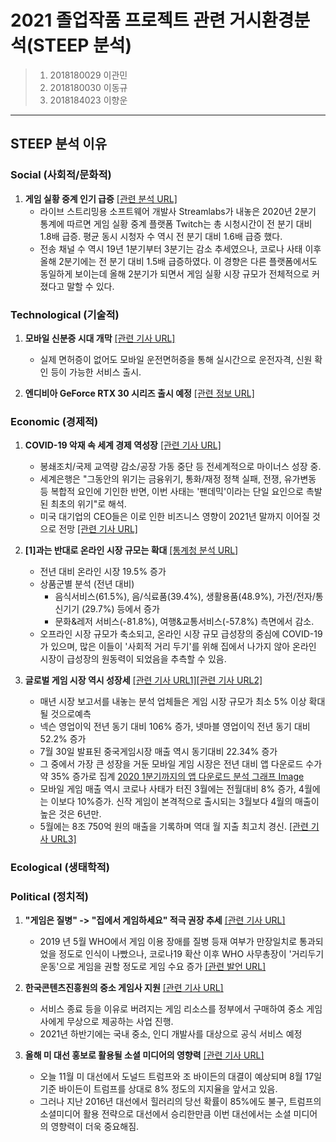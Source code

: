 ﻿# 2021 졸업작품 프로젝트 관련 거시환경분석(STEEP 분석) 
>1. 2018180029 이관민  
>2. 2018180030 이동규
>3.  2018184023 이향운
---
## STEEP 분석 이유
> 

### Social (사회적/문화적)
1. **게임 실황 중계 인기 급증** [[관련 분석 URL]](https://blog.streamlabs.com/streamlabs-stream-hatchet-q2-2020-live-streaming-industry-report-44298e0d15bc)
	- 라이브 스트리밍용 소프트웨어 개발사 Streamlabs가 내놓은 2020년 2분기 통계에 따르면 게임 실황 중계 플랫폼 Twitch는 총 시청시간이 전 분기 대비 1.8배 급증. 평균 동시 시청자 수 역시 전 분기 대비 1.6배 급증 했다.
	- 전송 채널 수 역시 19년 1분기부터 3분기는 감소 추세였으나, 코로나 사태 이후 올해 2분기에는 전 분기 대비 1.5배 급증하였다. 이 경향은 다른 플랫폼에서도 동일하게 보이는데 올해 2분기가 되면서 게임 실황 시장 규모가 전체적으로 커졌다고 말할 수 있다.
### Technological (기술적)
1. **모바일 신분증 시대 개막** [[관련 기사 URL]](https://www.ajunews.com/view/20200912090806047)
	- 실제 면허증이 없어도 모바일 운전면허증을 통해 실시간으로 운전자격, 신원 확인 등이 가능한 서비스 출시.

2. **엔디비아 GeForce RTX 30 시리즈 출시 예정** [[관련 정보 URL]](https://snaketeacher1.tistory.com/4036)
	

### Economic (경제적)
1. **COVID-19 악재 속 세계 경제 역성장** [[관련 기사 URL]](https://biz.chosun.com/site/data/html_dir/2020/06/08/2020060803020.html)
	* 봉쇄조치/국제 교역량 감소/공장 가동 중단 등 전세계적으로 마이너스 성장 중. 
	* 세계은행은 "그동안의 위기는 금융위기, 통화/재정 정책 실패, 전쟁, 유가변동 등 복합적 요인에 기인한 반면, 이번 사태는 '팬데믹'이라는 단일 요인으로 촉발된 최초의 위기"로 해석.
	*   미국 대기업의 CEO들은 이로 인한 비즈니스 영향이 2021년 말까지 이어질 것으로 전망 [[관련 기사 URL]](https://news.einfomax.co.kr/news/articleView.html?idxno=4095125)
	
2. **[1]과는 반대로 온라인 시장 규모는 확대** [[통계청 분석 URL]](https://kostat.go.kr/portal/korea/kor_nw/1/12/3/index.board?bmode=read&aSeq=384294&pageNo=1&rowNum=10&amSeq=&sTarget=title&sTxt=)
	* 전년 대비 온라인 시장 19.5% 증가
	* 상품군별 분석 (전년 대비)
		* 음식서비스(61.5%), 음/식료품(39.4%), 생활용품(48.9%), 가전/전자/통신기기 (29.7%) 등에서 증가
		* 문화&레저 서비스(-81.8%), 여행&교통서비스(-57.8%) 측면에서 감소.
	* 오프라인 시장 규모가 축소되고, 온라인 시장 규모 급성장의 중심에 COVID-19가 있으며, 많은 이들이 '사회적 거리 두기'를 위해 집에서 나가지 않아 온라인 시장이 급성장의 원동력이 되었음을 추측할 수 있음.
	
3. **글로벌 게임 시장 역시 성장세** [[관련 기사 URL1]](https://www.donga.com/news/It/article/all/20200701/101774264/1)[[관련 기사 URL2]](https://youthdaily.co.kr/mobile/article.html?no=44661)
	- 매년 시장 보고서를 내놓는 분석 업체들은 게임 시장 규모가 최소 5% 이상 확대될 것으로예측
	- 넥슨 영업이익 전년 동기 대비 106% 증가, 넷마블 영업이익 전년 동기 대비 52.2% 증가
	- 7월 30일 발표된 중국게임시장 매출 역시 동기대비 22.34% 증가
	- 그 중에서 가장 큰 성장을 거둔 모바일 게임 시장은 전년 대비 앱 다운로드 수가 약 35% 증가로 집계
[2020 1분기까지의 앱 다운로드 분석 그래프 Image](https://dimg.donga.com/wps/NEWS/IMAGE/2020/07/01/101774011.1.png)
	- 모바일 게임 매출 역시 코로나 사태가 터진 3월에는 전월대비 8% 증가, 4월에는 이보다 10%증가. 신작 게임이 본격적으로 출시되는 3월보다 4월의 매출이 높은 것은 6년만. 
	- 5월에는 8조 750억 원의 매출을 기록하며 역대 월 지출 최고치 경신. [[관련 기사 URL3]](https://www.etoday.co.kr/news/view/1930774)

### Ecological (생태학적)


### Political (정치적)
1. **"게임은 질병" -> "집에서 게임하세요" 적극 권장 추세** [[관련 기사 URL]](https://news.naver.com/main/ranking/read.nhn?mid=etc&sid1=111&rankingType=popular_day&oid=030&aid=0002875821&date=20200401&type=1&rankingSeq=8&rankingSectionId=105)
	- 2019 년 5월 WHO에서 게임 이용 장애를 질병 등재 여부가 만장일치로 통과되었을 정도로 인식이 나빴으나, 코로나19 확산 이후 WHO 사무총장이 '거리두기 운동'으로 게임을 권할 정도로 게임 수요 증가 [[관련 발언 URL]](https://twitter.com/DrTedros/status/1241110858694000643?s=20)

3. **한국콘텐츠진흥원의 중소 게임사 지원** [[관련 기사 URL]](https://www.gamemeca.com/view.php?gid=1640653)
	- 서비스 종료 등을 이유로 버려지는 게임 리소스를 정부에서 구매하여 중소 게임사에게 무상으로 제공하는 사업 진행.
	- 2021년 하반기에는 국내 중소, 인디 개발사를 대상으로 공식 서비스 예정
4. **올해 미 대선 홍보로 활용될 소셜 미디어의 영향력** [[관련 기사 URL]](https://www.hankyung.com/it/article/202008151601g)
	- 오늘 11월 미 대선에서 도널드 트럼프와 조 바이든의 대결이 예상되며 8월 17일 기준 바이든이 트럼프를 상대로 8% 정도의 지지율을 앞서고 있음.
	- 그러나 지난 2016년 대선에서 힐러리의 당선 확률이 85%에도 불구, 트럼프의 소셜미디어 활용 전략으로 대선에서 승리한만큼 이번 대선에서는 소셜 미디어의 영향력이 더욱 중요해짐.
